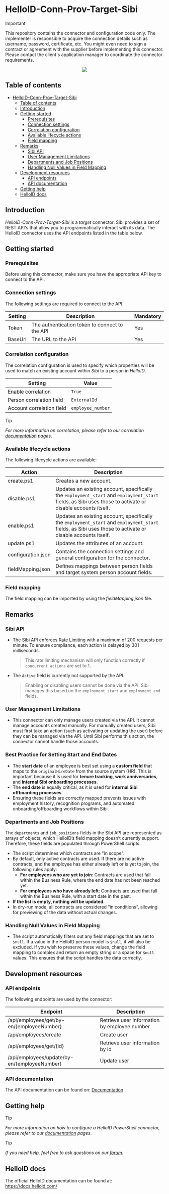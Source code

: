 # HelloID-Conn-Prov-Target-Sibi

> [!IMPORTANT]  
> This repository contains the connector and configuration code only. The implementer is responsible to acquire the connection details such as username, password, certificate, etc. You might even need to sign a contract or agreement with the supplier before implementing this connector. Please contact the client's application manager to coordinate the connector requirements.

<p align="center">
  <img src="https://www.tools4ever.nl/connector-logos/sibi-logo.png">
</p>

## Table of contents

- [HelloID-Conn-Prov-Target-Sibi](#helloid-conn-prov-target-sibi)
  - [Table of contents](#table-of-contents)
  - [Introduction](#introduction)
  - [Getting started](#getting-started)
    - [Prerequisites](#prerequisites)
    - [Connection settings](#connection-settings)
    - [Correlation configuration](#correlation-configuration)
    - [Available lifecycle actions](#available-lifecycle-actions)
    - [Field mapping](#field-mapping)
  - [Remarks](#remarks)
    - [Sibi API](#sibi-api)
    - [User Management Limitations](#user-management-limitations)
    - [Departments and Job Positions](#departments-and-job-positions)
    - [Handling Null Values in Field Mapping](#handling-null-values-in-field-mapping)
  - [Development resources](#development-resources)
    - [API endpoints](#api-endpoints)
    - [API documentation](#api-documentation)
  - [Getting help](#getting-help)
  - [HelloID docs](#helloid-docs)

## Introduction

_HelloID-Conn-Prov-Target-Sibi_ is a _target_ connector. Sibi provides a set of REST API's that allow you to programmatically interact with its data. The HelloID connector uses the API endpoints listed in the table below.

## Getting started

### Prerequisites

Before using this connector, make sure you have the appropriate API key to connect to the API.

### Connection settings

The following settings are required to connect to the API.

| Setting | Description                                    | Mandatory |
| ------- | ---------------------------------------------- | --------- |
| Token   | The authentication token to connect to the API | Yes       |
| BaseUrl | The URL to the API                             | Yes       |

### Correlation configuration

The correlation configuration is used to specify which properties will be used to match an existing account within _Sibi_ to a person in _HelloID_.

| Setting                   | Value             |
| ------------------------- | ----------------- |
| Enable correlation        | `True`            |
| Person correlation field  | `ExternalId`      |
| Account correlation field | `employee_number` |

> [!TIP]  
> _For more information on correlation, please refer to our correlation [documentation](https://docs.helloid.com/en/provisioning/target-systems/powershell-v2-target-systems/correlation.html) pages_.

### Available lifecycle actions

The following lifecycle actions are available:

| Action             | Description                                                                                                                                                |
| ------------------ | ---------------------------------------------------------------------------------------------------------------------------------------------------------- |
| create.ps1         | Creates a new account.                                                                                                                                     |
| disable.ps1        | Updates an existing account, specifically the `employment_start` and `employment_start` fields, as Sibi uses those to activate or disable accounts itself. |
| enable.ps1         | Updates an existing account, specifically the `employment_start` and `employment_start` fields, as Sibi uses those to activate or disable accounts itself. |
| update.ps1         | Updates the attributes of an account.                                                                                                                      |
| configuration.json | Contains the connection settings and general configuration for the connector.                                                                              |
| fieldMapping.json  | Defines mappings between person fields and target system person account fields.                                                                            |

### Field mapping

The field mapping can be imported by using the _fieldMapping.json_ file.

## Remarks

### Sibi API

- The Sibi API enforces [Rate Limiting](https://app.sibi.nl/api#:~:text=valid%20Authorization%20header.-,Rate%20Limiting,-With%20an%20API) with a maximum of 200 requests per minute. To ensure compliance, each action is delayed by 301 milliseconds.
  > This rate limiting mechanism will only function correctly if `concurrent actions` are set to 1.

- The `Active` field is currently not supported by the API.
  > Enabling or disabling users cannot be done via the API. Sibi manages this based on the `employment_start` and `employment_end` fields.

### User Management Limitations

- This connector can only manage users created via the API. It cannot manage accounts created manually. For manually created users, Sibi must first take an action (such as activating or updating the user) before they can be managed via the API. Until Sibi performs this action, the connector cannot handle those accounts.

### Best Practice for Setting Start and End Dates

- The **start date** of an employee is best set using a **custom field** that maps to the `originalHireDate` from the source system (HR). This is important because it is used for **tenure tracking**, **work anniversaries**, and **internal Sibi onboarding processes**.
- The **end date** is equally critical, as it is used for **internal Sibi offboarding processes**.
- Ensuring these fields are correctly mapped prevents issues with employment history, recognition programs, and automated onboarding/offboarding workflows within Sibi.

### Departments and Job Positions

The `departments` and `job_positions` fields in the Sibi API are represented as arrays of objects, which HelloID’s field mapping doesn’t currently support. Therefore, these fields are populated through PowerShell scripts.

- The script determines which contracts are "in scope".
- By default, only active contracts are used. If there are no active contracts, and the employee has either already left or is yet to join, the following rules apply:
  - **For employees who are yet to join**: Contracts are used that fall within the Business Rule, where the end date has not been reached yet.
  - **For employees who have already left**: Contracts are used that fall within the Business Rule, with a start date in the past.
- **If the list is empty, nothing will be updated.**
- In dry-run mode, all contracts are considered “in conditions”, allowing for previewing of the data without actual changes.

### Handling Null Values in Field Mapping

- The script automatically filters out any field mappings that are set to `$null`. If a value in the HelloID person model is `$null`, it will also be excluded. If you wish to preserve these values, change the field mapping to complex and return an empty string or a space for `$null` values. This ensures that the script handles the data correctly.

## Development resources

### API endpoints

The following endpoints are used by the connector:

| Endpoint                                     | Description                                  |
| -------------------------------------------- | -------------------------------------------- |
| /api/employees/get/by-en/{employeeNumber}    | Retrieve user information by employee number |
| /api/employees/create                        | Create user                                  |
| /api/employees/get/{id}                      | Retrieve user information by id              |
| /api/employees/update/by-en/{employeeNumber} | Update user                                  |

### API documentation

The API documentation can be found on: [Documentation](https://app.sibi.nl/api)

## Getting help

> [!TIP]  
> _For more information on how to configure a HelloID PowerShell connector, please refer to our [documentation](https://docs.helloid.com/en/provisioning/target-systems/powershell-v2-target-systems.html) pages_.

> [!TIP]  
> _If you need help, feel free to ask questions on our [forum](https://forum.helloid.com/forum/helloid-connectors/provisioning/1145-helloid-provisioning-helloid-conn-prov-target-sibi)_. 

## HelloID docs

The official HelloID documentation can be found at: https://docs.helloid.com/
